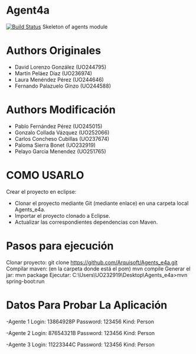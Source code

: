 
# Agent4a
[![Build Status](https://travis-ci.org/Arquisoft/Agents_e4a.svg?branch=master)](https://travis-ci.org/Arquisoft/Agents_e4a)
Skeleton of agents module

# Authors Originales

- David Lorenzo González (UO244795)
- Martín Peláez Díaz (UO236974)
- Laura Menéndez Pérez (UO244646)
- Fernando Palazuelo Ginzo (UO244588)

# Authors Modificación

- Pablo Fernández Pérez (UO245015)
- Gonzalo Collada Vázquez (UO252066)
- Carlos Concheso Cubillas (UO237674)
- Paloma Sierra Bonet (UO232919)
- Pelayo Garcia Menendez (UO251765)

# COMO USARLO

Crear el proyecto en eclipse:
- Clonar el proyecto mediante Git (mediante enlace) en una carpeta local Agents_e4a.
- Importar el proyecto clonado a Eclipse.
- Actualizar las correspondientes dependencias con Maven.

# Pasos para ejecución

Clonar proyecto: git clone https://github.com/Arquisoft/Agents_e4a.git
Compilar maven: (en la carpeta donde está el pom) mvn compile
Generar el jar: mvn package
Ejecutar: C:\Users\UO232919\Desktop\Agents_e4a>mvn spring-boot:run



# Datos Para Probar La Aplicación
  
  -Agente 1
    Login: 13864928P
    Password: 123456
    Kind: Person
    
  -Agente 2
    Login: 87654321B
    Password: 123456
    Kind: Person
    
  -Agente 3
    Login: 11223344C
    Password: 123456
    Kind: Person

